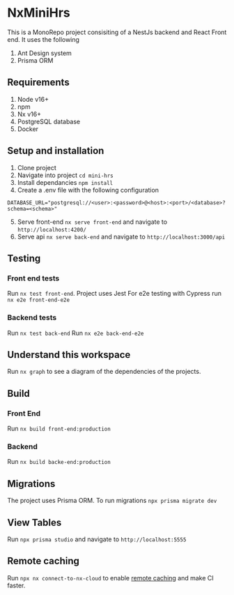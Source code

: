 # NxMiniHrs
This is a MonoRepo project consisiting of a NestJs backend and React Front end.
It uses the following 
1. Ant Design system
2. Prisma ORM

## Requirements
1. Node v16+
2. npm
3. Nx v16+
4. PostgreSQL database
5. Docker

## Setup and installation
1. Clone project
2. Navigate into project `cd mini-hrs`
3. Install dependancies `npm install`
4. Create a .env file with the following configuration

```
DATABASE_URL="postgresql://<user>:<password>@<host>:<port>/<database>?schema=<schema>"

```

5. Serve front-end `nx serve front-end` and navigate to `http://localhost:4200/`
6. Serve api `nx serve back-end` and navigate to `http://localhost:3000/api`


## Testing

### Front end tests
Run `nx test front-end`. Project uses Jest
For e2e testing with Cypress run `nx e2e front-end-e2e`

### Backend tests

Run `nx test back-end`
Run `nx e2e back-end-e2e`

## Understand this workspace

Run `nx graph` to see a diagram of the dependencies of the projects.

## Build

### Front End

Run `nx build front-end:production`

### Backend

Run `nx build backe-end:production`

## Migrations

The project uses Prisma ORM.
To run migrations `npx prisma migrate dev`

## View Tables

Run `npx prisma studio` and navigate to `http://localhost:5555`

## Remote caching

Run `npx nx connect-to-nx-cloud` to enable [remote caching](https://nx.app) and make CI faster.


